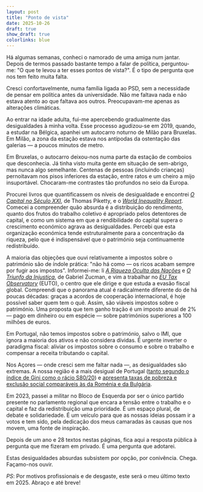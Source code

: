 ```yaml
---
layout: post
title: "Ponto de vista"
date: 2025-10-26
draft: true
show_draft: true
colorlinks: blue
---
```


Há algumas semanas, conheci o namorado de uma amiga num jantar. Depois de termos passado bastante tempo a falar de política, perguntou-me: "O que te levou a ter esses pontos de vista?". É o tipo de pergunta que nos tem feito muita falta.

Cresci confortavelmente, numa família ligada ao PSD, sem a necessidade de pensar em política antes da universidade. Não me faltava nada e não estava atento ao que faltava aos outros. Preocupavam-me apenas as alterações climáticas.

Ao entrar na idade adulta, fui-me apercebendo gradualmente das desigualdades à minha volta. Esse processo agudizou-se em 2019, quando, a estudar na Bélgica, apanhei um autocarro noturno de Milão para Bruxelas. Em Milão, a zona da estação estava nos antípodas da ostentação das galerias — a poucos minutos de metro.

Em Bruxelas, o autocarro deixou-nos numa parte da estação de comboios que desconhecia. Já tinha visto muita gente em situação de sem-abrigo, mas nunca algo semelhante. Centenas de pessoas (incluindo crianças) pernoitavam nos pisos inferiores da estação, entre ratos e um cheiro a mijo insuportável. Chocaram-me contrastes tão profundos no seio da Europa.

Procurei livros que quantificassem os níveis de desigualdade e encontrei _[O Capital no Século XXI](http://piketty.pse.ens.fr/files/Piketty2014Capital21c.pdf)_, de Thomas Piketty, e o _[World Inequality Report](https://wir2022.wid.world/)_. Comecei a compreender quão absurda é a distribuição do rendimento, quanto dos frutos do trabalho coletivo é apropriado pelos detentores de capital, e como um sistema em que a rendibilidade do capital supera o crescimento económico agrava as desigualdades. Percebi que esta organização económica tende estruturalmente para a concentração da riqueza, pelo que é indispensável que o património seja continuamente redistribuído.

A maioria das objeções que ouvi relativamente a impostos sobre o património são de índole prática: "não há como — os ricos acabam sempre por fugir aos impostos". Informei-me: li _[A Riqueza Oculta das Nações](https://gabriel-zucman.eu/files/Zucman2015Slides.pdf)_ e _[O Triunfo da Injustiça](https://gabriel-zucman.eu/files/SZ2019Slides.pdf)_, de Gabriel Zucman, e vim a trabalhar no _[EU Tax Observatory](https://www.taxobservatory.eu/)_ (EUTO), o centro que ele dirige e que estuda a evasão fiscal global. Compreendi que o panorama atual é radicalmente diferente do de há poucas décadas: graças a acordos de cooperação internacional, é hoje possível saber quem tem o quê. Assim, são viáveis impostos sobre o património. Uma proposta que tem ganho tração é um imposto anual de 2% — pago em dinheiro ou em espécie — sobre patrimónios superiores a 100 milhões de euros.

Em Portugal, não temos impostos sobre o património, salvo o IMI, que ignora a maioria dos ativos e não considera dívidas. É urgente inverter o paradigma fiscal: aliviar os impostos sobre o consumo e sobre o trabalho e compensar a receita tributando o capital.

Nos Açores — onde cresci sem me faltar nada —, as desigualdades são extremas. A nossa região é a mais desigual de Portugal ([tanto segundo o índice de Gini como o rácio S80/20](https://açores.net/desigualdade/2023/12/10/desigualdade.html)) e [apresenta taxas de pobreza e exclusão social comparáveis às da Roménia e da Bulgária](https://açores.net/pobreza/2023/12/12/pobreza.html).

Em 2023, passei a militar no Bloco de Esquerda por ser o único partido presente no parlamento regional que encara a tensão entre o trabalho e o capital e faz da redistribuição uma prioridade. É um espaço plural, de debate e solidariedade. É um veículo para que as nossas ideias possam ir a votos e tem sido, pela dedicação dos meus camaradas às causas que nos movem, uma fonte de inspiração.

Depois de um ano e 28 textos nestas páginas, fica aqui a resposta pública à pergunta que me fizeram em privado. É uma pergunta que adotarei.

Estas desigualdades absurdas subsistem por opção, por conivência. Chega. Façamo-nos ouvir.

_PS_: Por motivos profissionais e de desgaste, este será o meu último texto em 2025. Abraço e até breve!
